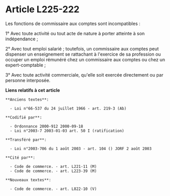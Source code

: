 # Article L225-222

Les fonctions de commissaire aux comptes sont incompatibles :

1° Avec toute activité ou tout acte de nature à porter atteinte à son indépendance ;

2° Avec tout emploi salarié ; toutefois, un commissaire aux comptes peut dispenser un enseignement se rattachant à l'exercice
de sa profession ou occuper un emploi rémunéré chez un commissaire aux comptes ou chez un expert-comptable ;

3° Avec toute activité commerciale, qu'elle soit exercée directement ou par personne interposée.

**Liens relatifs à cet article**

	**Anciens textes**:

	  - Loi n°66-537 du 24 juillet 1966 - art. 219-3 (Ab)

	**Codifié par**:

	  - Ordonnance 2000-912 2000-09-18
	  - Loi n°2003-7 2003-01-03 art. 50 I (ratification)

	**Transféré par**:

	  - Loi n°2003-706 du 1 août 2003 - art. 104 () JORF 2 août 2003

	**Cité par**:

	  - Code de commerce. - art. L221-11 (M)
	  - Code de commerce. - art. L223-39 (M)

	**Nouveaux textes**:

	  - Code de commerce. - art. L822-10 (V)
